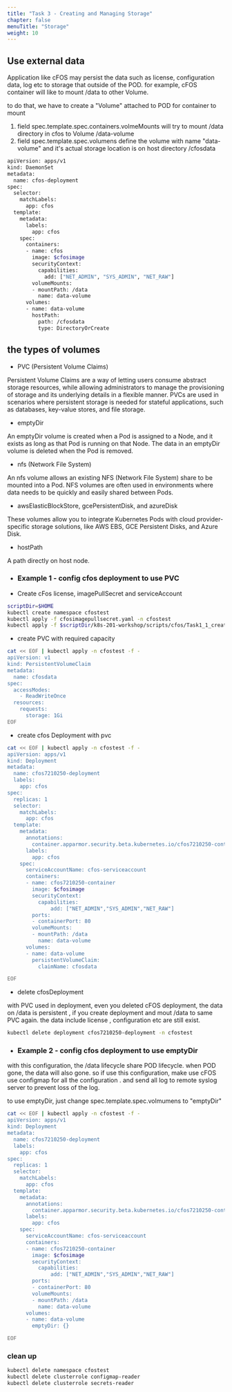 ```yaml
---
title: "Task 3 - Creating and Managing Storage"
chapter: false
menuTitle: "Storage"
weight: 10
---
```


## Use external data

Application like cFOS may persist the data such as license, configuration data, log etc to storage that outside of the POD. for example, cFOS container will like to mount /data to other Volume.

to do that, we have to create a "Volume" attached to POD for container to mount

1. field spec.template.spec.containers.volmeMounts will try to mount /data directory in cfos to Volume /data-volume
2. field spec.template.spec.volumens define the volume with name "data-volume" and it's actual storage location is on host directory /cfosdata


```bash
apiVersion: apps/v1
kind: DaemonSet
metadata:
  name: cfos-deployment
spec:
  selector:
    matchLabels:
      app: cfos
  template:
    metadata:
      labels:
        app: cfos
    spec:
      containers:
      - name: cfos
        image: $cfosimage
        securityContext:
          capabilities:
            add: ["NET_ADMIN", "SYS_ADMIN", "NET_RAW"]
        volumeMounts:
        - mountPath: /data
          name: data-volume
      volumes:
      - name: data-volume
        hostPath:
          path: /cfosdata
          type: DirectoryOrCreate 
```

## the types of volumes 

- PVC (Persistent Volume Claims)

Persistent Volume Claims are a way of letting users consume abstract storage resources, while allowing administrators to manage the provisioning of storage and its underlying details in a flexible manner. PVCs are used in scenarios where persistent storage is needed for stateful applications, such as databases, key-value stores, and file storage.

- emptyDir

An emptyDir volume is created when a Pod is assigned to a Node, and it exists as long as that Pod is running on that Node. The data in an emptyDir volume is deleted when the Pod is removed.

- nfs (Network File System)

An nfs volume allows an existing NFS (Network File System) share to be mounted into a Pod. NFS volumes are often used in environments where data needs to be quickly and easily shared between Pods.

- awsElasticBlockStore, gcePersistentDisk, and azureDisk

These volumes allow you to integrate Kubernetes Pods with cloud provider-specific storage solutions, like AWS EBS, GCE Persistent Disks, and Azure Disk.

- hostPath

A path directly on host node. 

- ###  Example 1 - config cfos deployment to use PVC 

- Create cFos license, imagePullSecret and serviceAccount

```bash
scriptDir=$HOME
kubectl create namespace cfostest
kubectl apply -f cfosimagepullsecret.yaml -n cfostest
kubectl apply -f $scriptDir/k8s-201-workshop/scripts/cfos/Task1_1_create_cfos_serviceaccount.yaml  -n cfostest
```
- create PVC with required capacity

```bash
cat << EOF | kubectl apply -n cfostest -f - 
apiVersion: v1
kind: PersistentVolumeClaim
metadata:
  name: cfosdata
spec:
  accessModes:
    - ReadWriteOnce
  resources:
    requests:
      storage: 1Gi
EOF
```

- create cfos Deployment with pvc 

```bash
cat << EOF | kubectl apply -n cfostest -f - 
apiVersion: apps/v1
kind: Deployment
metadata:
  name: cfos7210250-deployment
  labels:
    app: cfos
spec:
  replicas: 1
  selector:
    matchLabels:
      app: cfos
  template:
    metadata:
      annotations:
        container.apparmor.security.beta.kubernetes.io/cfos7210250-container: unconfined
      labels:
        app: cfos
    spec:
      serviceAccountName: cfos-serviceaccount
      containers:
      - name: cfos7210250-container
        image: $cfosimage
        securityContext:
          capabilities:
              add: ["NET_ADMIN","SYS_ADMIN","NET_RAW"]
        ports:
        - containerPort: 80
        volumeMounts:
        - mountPath: /data
          name: data-volume
      volumes:
      - name: data-volume
        persistentVolumeClaim:
          claimName: cfosdata

EOF
```

- delete cfosDeployment

with PVC used in deployment, even you deleted cFOS deployment, the data on /data is persistent , if you create deployment and mout /data to same PVC again. the data include license , configuration etc are still exist.

```bash
kubectl delete deployment cfos7210250-deployment -n cfostest 
```
- ### Example 2 - config cfos deployment to use emptyDir


with this configuration, the /data lifecycle share POD lifecycle. when POD gone, the data will also gone.
so if use this configuration, make use cFOS use configmap for all the configuration . and send all log to remote syslog server to prevent loss of the log.

to use emptyDir, just change spec.template.spec.volmumens to "emptyDir"

```bash
cat << EOF | kubectl apply -n cfostest -f - 
apiVersion: apps/v1
kind: Deployment
metadata:
  name: cfos7210250-deployment
  labels:
    app: cfos
spec:
  replicas: 1
  selector:
    matchLabels:
      app: cfos
  template:
    metadata:
      annotations:
        container.apparmor.security.beta.kubernetes.io/cfos7210250-container: unconfined
      labels:
        app: cfos
    spec:
      serviceAccountName: cfos-serviceaccount
      containers:
      - name: cfos7210250-container
        image: $cfosimage
        securityContext:
          capabilities:
              add: ["NET_ADMIN","SYS_ADMIN","NET_RAW"]
        ports:
        - containerPort: 80
        volumeMounts:
        - mountPath: /data
          name: data-volume
      volumes:
      - name: data-volume
        emptyDir: {}

EOF
```


### clean up

```bash
kubectl delete namespace cfostest
kubectl delete clusterrole configmap-reader
kubectl delete clusterrole secrets-reader
```
